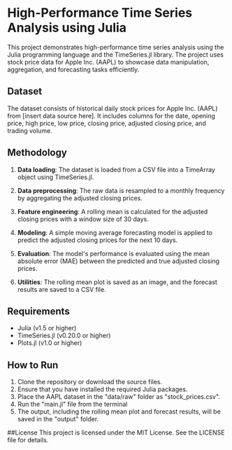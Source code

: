 # High-Performance Time Series Analysis using Julia

This project demonstrates high-performance time series analysis using the Julia programming language and the TimeSeries.jl library. The project uses stock price data for Apple Inc. (AAPL) to showcase data manipulation, aggregation, and forecasting tasks efficiently.

## Dataset

The dataset consists of historical daily stock prices for Apple Inc. (AAPL) from [insert data source here]. It includes columns for the date, opening price, high price, low price, closing price, adjusted closing price, and trading volume.

## Methodology

1. **Data loading**: The dataset is loaded from a CSV file into a TimeArray object using TimeSeries.jl.

2. **Data preprocessing**: The raw data is resampled to a monthly frequency by aggregating the adjusted closing prices.

3. **Feature engineering**: A rolling mean is calculated for the adjusted closing prices with a window size of 30 days.

4. **Modeling**: A simple moving average forecasting model is applied to predict the adjusted closing prices for the next 10 days.

5. **Evaluation**: The model's performance is evaluated using the mean absolute error (MAE) between the predicted and true adjusted closing prices.

6. **Utilities**: The rolling mean plot is saved as an image, and the forecast results are saved to a CSV file.

## Requirements

- Julia (v1.5 or higher)
- TimeSeries.jl (v0.20.0 or higher)
- Plots.jl (v1.0 or higher)

## How to Run

1. Clone the repository or download the source files.
2. Ensure that you have installed the required Julia packages.
3. Place the AAPL dataset in the "data/raw" folder as "stock_prices.csv".
4. Run the "main.jl" file from the terminal
5. The output, including the rolling mean plot and forecast results, will be saved in the "output" folder.

##License
This project is licensed under the MIT License. See the LICENSE file for details.